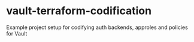 # vault-terraform-codification

Example project setup for codifying auth backends, approles and policies for Vault